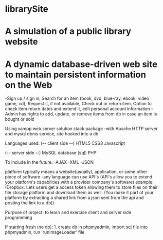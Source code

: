 # librarySite
# A simulation of a public library website 
# A dynamic database-driven web site to maintain persistent information on the Web

-Sign up / sign in, Search for an item (book, dvd, blue-ray, ebook, video game, cd), Request it, if not available, Check out or return item, 
Option to check item return dates and extend it, edit personal account information
-Admin has rights to add, update, or remove items from db in case an item is bought or sold  

Using xampp web server solution stack package 
-with Apache HTTP server and mysql dbms service, site hooked into a db

Languages used:
(-- client side --)
HTML5
CSS3
Javascript 

(-- server side --) 
MySQL database (sql)
PHP 

To include in the future:
-AJAX
-XML
-JSON

 platform typically means a website(usually), application, or some other piece of software
-any language can use API's (API's allow you to extend your platform's capabilities with a provider company's software)
example: (Dropbox: Lets users get a access token allowing them to store files on their file storage platform and download them as well. (You make it part of your platform by extracting a shared link from a json sent from the api and posting the link to a db))

Purpose of project: to learn and exercise client and server side programming 

If starting fresh (no db): 1. create db in phpmyadmin, import sql file into phpmyadmin, run 'runImageLoader' file 
 


